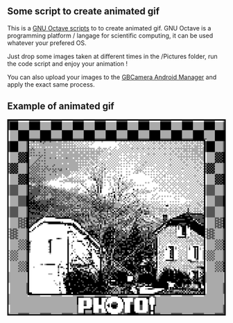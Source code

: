## Some script to create animated gif

This is a [GNU Octave scripts](https://octave.org/) to to create animated gif. GNU Octave is a programming platform / langage for scientific computing, it can be used whatever your prefered OS.

Just drop some images taken at different times in the /Pictures folder, run the code script and enjoy your animation !

You can also upload your images to the [GBCamera Android Manager](https://github.com/Mraulio/GBCamera-Android-Manager) and apply the exact same process.

## Example of animated gif
![](/SD/Script_for_animated_gif/Animation.gif)
